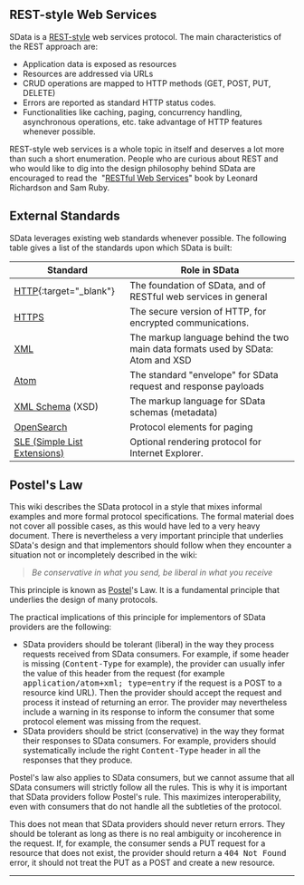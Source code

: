 ## REST-style Web Services

SData is a
[REST-style](http://en.wikipedia.org/wiki/Representational_State_Transfer)
web services protocol. The main characteristics of the REST approach are:

*   Application data is exposed as resources
*   Resources are addressed via URLs
*   CRUD operations are mapped to HTTP methods (GET, POST, PUT, DELETE)
*   Errors are reported as standard HTTP status codes.
*   Functionalities like caching, paging, concurrency handling, asynchronous
operations, etc. take advantage of HTTP features whenever possible.

REST-style web services is a whole topic in itself and deserves a lot more
than such a short enumeration. People who are curious about REST and who would
like to dig into the design philosophy behind SData are encouraged to read the&nbsp;
"[RESTful Web Services](http://oreilly.com/catalog/9780596529260)"
book by Leonard Richardson and Sam Ruby.

## External Standards

SData leverages existing web standards whenever possible. The following table
gives a list of the standards upon which SData is built:

Standard | Role in SData
--- | ---
[HTTP](http://tools.ietf.org/html/rfc2068){:target="_blank"} | The foundation of SData, and of RESTful web services in general
[HTTPS](http://en.wikipedia.org/wiki/HTTP_Secure) | The secure version of HTTP, for encrypted communications.
[XML](http://www.w3.org/TR/REC-xml/) | The markup language behind the two main data formats used by SData: Atom and XSD
[Atom](http://atompub.org/) | The standard "envelope" for SData request and response payloads
[XML Schema](http://www.w3.org/XML/Schema) (XSD) | The markup language for SData schemas (metadata)
[OpenSearch](http://www.opensearch.org/Home) | Protocol elements for paging
[SLE (Simple List Extensions)](http://msdn.microsoft.com/en-us/xml/bb190612.aspx) | Optional rendering protocol for Internet Explorer.

## Postel's Law

This wiki describes the SData protocol in a style that mixes informal
examples and more formal protocol specifications. The formal material does not
cover all possible cases, as this would have led to a very heavy document. There
is nevertheless a very important principle that underlies SData's design and
that implementors should follow when they encounter a situation not or
incompletely described in the wiki:

> _Be conservative in what you send, be liberal in what you receive_

This principle is known as
[Postel](http://en.wikipedia.org/wiki/Jon_Postel)'s Law. It is a
fundamental principle that underlies the design of many protocols.

The practical implications of this principle for implementors of SData
providers are the following:

*   SData providers should be tolerant (liberal) in the way they process
requests received from SData consumers. For example, if some header is missing
(<tt>Content-Type</tt> for example), the provider can usually infer the value of
this header from the request (for example <tt>application/atom+xml;
type=entry</tt> if the request is a POST to a resource kind URL). Then the
provider should accept the request and process it instead of returning an error.
The provider may nevertheless include a warning in its response to inform the
consumer that some protocol element was missing from the request.
*   SData providers should be strict (conservative) in the way they format their
responses to SData consumers. For example, providers should systematically
include the right <tt>Content-Type</tt> header in all the responses that they
produce.

Postel's law also applies to SData consumers, but we cannot assume that all
SData consumers will strictly follow all the rules. This is why it is important
that SData providers follow Postel's rule. This maximizes interoperability, even
with consumers that do not handle all the subtleties of the protocol.

This does not mean that SData providers should never return
errors. They should be tolerant as long as there is no real ambiguity or
incoherence in the request. If, for example, the consumer sends a PUT request
for a resource that does not exist, the provider should return a <tt>404 Not
Found</tt> error, it should not treat the PUT as a POST and create a new
resource.

* * *